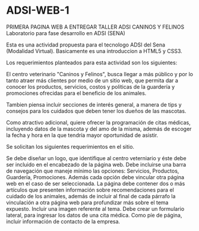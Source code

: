 # ADSI-WEB-1
PRIMERA PAGINA WEB A ENTREGAR TALLER ADSI
CANINOS Y FELINOS
Laboratorio para fase desarrollo en ADSI (SENA)

Esta es una actividad propuesta para el tecnologo ADSI del Sena (Modalidad Virtual). Basicamente es una introduccion a HTML5 y CSS3.

Los requerimientos planteados para esta actividad son los siguientes:

El centro veterinario "Caninos y Felinos", busca llegar a más público y por lo tanto atraer más clientes por medio de un sitio web, que permita dar a conocer los productos, servicios, costos y politicas de la guardería y promociones ofrecidas para el beneficio de los animales.

Tambien piensa incluir secciones de interés general, a manera de tips y consejos para los cuidados que deben tener los dueños de las mascotas.

Como atractivo adicional, quiere ofrecer la programación de citas médicas, incluyendo datos de la mascota y del amo de la misma, además de escoger la fecha y hora en la que tendría mayor oportunidad de asistir.

Se solicitan los siguientes requerimientos en el sitio.

Se debe diseñar un logo, que identifique al centro veterniario y éste debe ser incluido en el encabezado de la página web.
Debe incluirse una barra de navegación que maneje mínimo las opciones: Servicios, Productos, Guardería, Promociones. Además cada opción debe vincular otra página web en el caso de ser seleccionada.
La página debe contener dos o más artículos que presenten información sobre recomendaciones para el cuidado de los animales, además de incluir al final de cada párrafo la vinculación a otra página web para profundizar más sobre el tema expuesto. Incluir una imagen referente al tema.
Debe crear un formulario lateral, para ingresar los datos de una cita médica.
Como píe de página, incluir información de contacto de la empresa.
